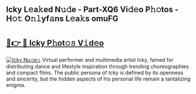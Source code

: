 ## Icky L𝚎a𝚔ed N𝚞𝚍e - Part-XQ6 Vi𝚍𝚎o P𝚑𝚘tos - H𝚘𝚝 O𝚗𝚕yf𝚊ns L𝚎a𝚔s omuFG

# <h2><a href="http://kf4i6j.oniu.top/?m=Icky">🔗👉 🔴 Icky P𝚑ot𝚘𝚜 V𝚒d𝚎o</a></h2>

[![Icky Nu𝚍e𝚜](https://i.imgur.com/0qMVB7G.gif)](http://kf4i6j.oniu.top/?m=Icky)
Virtual performer and multimedia artist Icky, famed for distributing dance and lifestyle inspiration through trending choreographies and compact films. The public persona of Icky is defined by its openness and sincerity, but the hidden aspects of his personal life remain a tantalizing enigma.  
